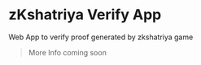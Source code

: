 # zKshatriya Verify App

Web App to verify proof generated by zkshatriya game

> More Info coming soon